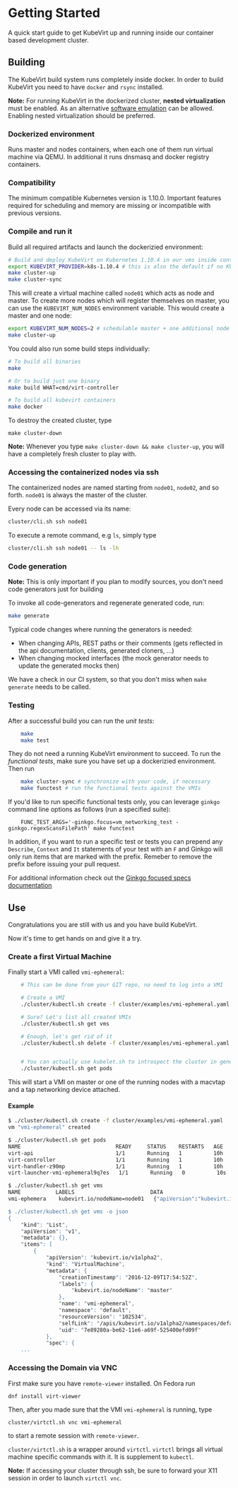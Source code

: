 # Getting Started

A quick start guide to get KubeVirt up and running inside our container based
development cluster.

## Building

The KubeVirt build system runs completely inside docker. In order to build
KubeVirt you need to have `docker` and `rsync` installed.

**Note:** For running KubeVirt in the dockerized cluster, **nested
virtualization** must be enabled. As an alternative [software
emulation](software-emulation.md) can be allowed. Enabling nested
virtualization should be preferred.

### Dockerized environment

Runs master and nodes containers, when each one of them run virtual machine via QEMU.
In additional it runs dnsmasq and docker registry containers.

### Compatibility

The minimum compatible Kubernetes version is 1.10.0. Important features required
for scheduling and memory are missing or incompatible with previous versions.

### Compile and run it

Build all required artifacts and launch the
dockerizied environment:

```bash
# Build and deploy KubeVirt on Kubernetes 1.10.4 in our vms inside containers
export KUBEVIRT_PROVIDER=k8s-1.10.4 # this is also the default if no KUBEVIRT_PROVIDER is set
make cluster-up
make cluster-sync
```

This will create a virtual machine called `node01` which acts as node and master. To create
more nodes which will register themselves on master, you can use the
`KUBEVIRT_NUM_NODES` environment variable. This would create a master and one
node:

```bash
export KUBEVIRT_NUM_NODES=2 # schedulable master + one additional node
make cluster-up
```

You could also run some build steps individually:

```bash
# To build all binaries
make

# Or to build just one binary
make build WHAT=cmd/virt-controller

# To build all kubevirt containers
make docker
```

To destroy the created cluster, type

```
make cluster-down
```

**Note:** Whenever you type `make cluster-down && make cluster-up`, you will
have a completely fresh cluster to play with.

### Accessing the containerized nodes via ssh

The containerized nodes are named starting from `node01`, `node02`, and so
forth. `node01` is always the master of the cluster.

Every node can be accessed via its name:

```bash
cluster/cli.sh ssh node01
```

To execute a remote command, e.g `ls`, simply type

```bash
cluster/cli.sh ssh node01 -- ls -lh
```

### Code generation

**Note:** This is only important if you plan to modify sources, you don't need
code generators just for building

To invoke all code-generators and regenerate generated code, run:

```bash
make generate
```

Typical code changes where running the generators is needed:

 * When changing APIs, REST paths or their comments (gets reflected in the api documentation, clients, generated cloners, ...)
 * When changing mocked interfaces (the mock generator needs to update the generated mocks then)

 We have a check in our CI system, so that you don't miss when `make generate` needs to be called.

### Testing

After a successful build you can run the *unit tests*:

```bash
    make
    make test
```

They do not need a running KubeVirt environment to succeed.
To run the *functional tests*, make sure you have set
up a dockerizied environment. Then run

```bash
    make cluster-sync # synchronize with your code, if necessary
    make functest # run the functional tests against the VMIs
```

If you'd like to run specific functional tests only, you can leverage `ginkgo`
command line options as follows (run a specified suite):

```
    FUNC_TEST_ARGS='-ginkgo.focus=vm_networking_test -ginkgo.regexScansFilePath' make functest
```

In addition, if you want to run a specific test or tests you can prepend any `Describe`,
`Context` and `It` statements of your test with an `F` and Ginkgo will only run items
that are marked with the prefix. Remeber to remove the prefix before issuing
your pull request.

For additional information check out the [Ginkgo focused specs documentation](http://onsi.github.io/ginkgo/#focused-specs)

## Use

Congratulations you are still with us and you have build KubeVirt.

Now it's time to get hands on and give it a try.

### Create a first Virtual Machine

Finally start a VMI called `vmi-ephemeral`:

```bash
    # This can be done from your GIT repo, no need to log into a VMI

    # Create a VMI
    ./cluster/kubectl.sh create -f cluster/examples/vmi-ephemeral.yaml

    # Sure? Let's list all created VMIs
    ./cluster/kubectl.sh get vms

    # Enough, let's get rid of it
    ./cluster/kubectl.sh delete -f cluster/examples/vmi-ephemeral.yaml


    # You can actually use kubelet.sh to introspect the cluster in general
    ./cluster/kubectl.sh get pods
```

This will start a VMI on master or one of the running nodes with a macvtap and a
tap networking device attached.

#### Example

```bash
$ ./cluster/kubectl.sh create -f cluster/examples/vmi-ephemeral.yaml
vm "vmi-ephemeral" created

$ ./cluster/kubectl.sh get pods
NAME                              READY     STATUS    RESTARTS   AGE
virt-api                          1/1       Running   1          10h
virt-controller                   1/1       Running   1          10h
virt-handler-z90mp                1/1       Running   1          10h
virt-launcher-vmi-ephemeral9q7es   1/1       Running   0          10s

$ ./cluster/kubectl.sh get vms
NAME           LABELS                        DATA
vmi-ephemera    kubevirt.io/nodeName=node01   {"apiVersion":"kubevirt.io/v1alpha2","kind":"VMI","...

$ ./cluster/kubectl.sh get vms -o json
{
    "kind": "List",
    "apiVersion": "v1",
    "metadata": {},
    "items": [
        {
            "apiVersion": "kubevirt.io/v1alpha2",
            "kind": "VirtualMachine",
            "metadata": {
                "creationTimestamp": "2016-12-09T17:54:52Z",
                "labels": {
                    "kubevirt.io/nodeName": "master"
                },
                "name": "vmi-ephemeral",
                "namespace": "default",
                "resourceVersion": "102534",
                "selfLink": "/apis/kubevirt.io/v1alpha2/namespaces/default/virtualmachineinstances/testvm",
                "uid": "7e89280a-be62-11e6-a69f-525400efd09f"
            },
            "spec": {
    ...
```

### Accessing the Domain via VNC

First make sure you have `remote-viewer` installed. On Fedora run

```bash
dnf install virt-viewer
```

Then, after you made sure that the VMI `vmi-ephemeral` is running, type

```
cluster/virtctl.sh vnc vmi-ephemeral
```

to start a remote session with `remote-viewer`.

`cluster/virtctl.sh` is a wrapper around `virtctl`. `virtctl` brings all
virtual machine specific commands with it. It is supplement to `kubectl`.

**Note:** If accessing your cluster through ssh, be sure to forward your X11 session in order to launch `virtctl vnc`.
